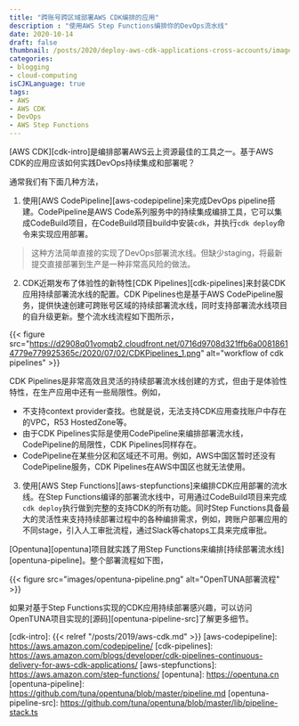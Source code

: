 ```yaml
---
title: "跨账号跨区域部署AWS CDK编排的应用"
description : "使用AWS Step Functions编排你的DevOps流水线"
date: 2020-10-14
draft: false
thumbnail: /posts/2020/deploy-aws-cdk-applications-cross-accounts/images/cover.png
categories:
- blogging
- cloud-computing
isCJKLanguage: true
tags:
- AWS
- AWS CDK
- DevOps
- AWS Step Functions
---
```

[AWS CDK][cdk-intro]是编排部署AWS云上资源最佳的工具之一。基于AWS CDK的应用应该如何实践DevOps持续集成和部署呢？

通常我们有下面几种方法，
<!--more-->
1. 使用[AWS CodePipeline][aws-codepipeline]来完成DevOps pipeline搭建。CodePipeline是AWS Code系列服务中的持续集成编排工具，它可以集成CodeBuild项目，在CodeBuild项目build中安装`cdk`，并执行`cdk deploy`命令来实现应用部署。

> 这种方法简单直接的实现了DevOps部署流水线。但缺少staging，将最新提交直接部署到生产是一种非常高风险的做法。

2. CDK近期发布了体验性的新特性[CDK Pipelines][cdk-pipelines]来封装CDK应用持续部署流水线的配置。CDK Pipelines也是基于AWS CodePipeline服务，提供快速创建可跨账号区域的持续部署流水线，同时支持部署流水线项目的自升级更新。整个流水线流程如下图所示，

{{< figure
src="https://d2908q01vomqb2.cloudfront.net/0716d9708d321ffb6a00818614779e779925365c/2020/07/02/CDKPipelines_1.png" alt="workflow of cdk pipelines" >}}

CDK Pipelines是非常高效且灵活的持续部署流水线创建的方式，但由于是体验性特性，在生产应用中还有一些局限性。例如，
- 不支持context provider查找。也就是说，无法支持CDK应用查找账户中存在的VPC，R53 HostedZone等。
- 由于CDK Pipelines实际是使用CodePipeline来编排部署流水线，CodePipeline的局限性，CDK Pipelines同样存在。
- CodePipeline在某些分区和区域还不可用。例如，AWS中国区暂时还没有CodePipeline服务，CDK Pipelines在AWS中国区也就无法使用。

3. 使用[AWS Step Functions][aws-stepfunctions]来编排CDK应用部署的流水线。在Step Functions编译的部署流水线中，可用通过CodeBuild项目来完成`cdk deploy`执行做到完整的支持CDK的所有功能。同时Step Functions具备最大的灵活性来支持持续部署过程中的各种编排需求，例如，跨账户部署应用的不同stage，引入人工审批流程，通过Slack等chatops工具来完成审批。

[Opentuna][opentuna]项目就实践了用Step Functions来编排[持续部署流水线][opentuna-pipeline]。整个部署流程如下图，

{{< figure src="images/opentuna-pipeline.png" alt="OpenTUNA部署流程" >}}

如果对基于Step Functions实现的CDK应用持续部署感兴趣，可以访问OpenTUNA项目实现的[源码][opentuna-pipeline-src]了解更多细节。

[cdk-intro]: {{< relref "/posts/2019/aws-cdk.md" >}}
[aws-codepipeline]: https://aws.amazon.com/codepipeline/
[cdk-pipelines]: https://aws.amazon.com/blogs/developer/cdk-pipelines-continuous-delivery-for-aws-cdk-applications/
[aws-stepfunctions]: https://aws.amazon.com/step-functions/
[opentuna]: https://opentuna.cn
[opentuna-pipeline]: https://github.com/tuna/opentuna/blob/master/pipeline.md
[opentuna-pipeline-src]: https://github.com/tuna/opentuna/blob/master/lib/pipeline-stack.ts
